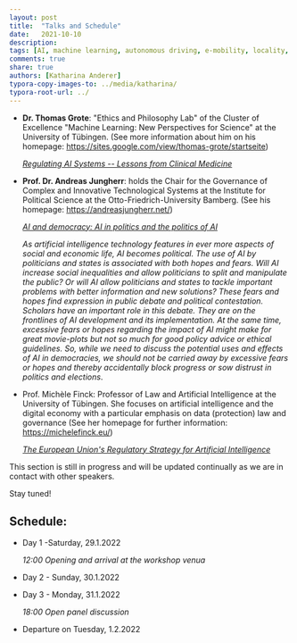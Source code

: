 ```yaml
---
layout: post
title:  "Talks and Schedule"
date:   2021-10-10
description: 
tags: [AI, machine learning, autonomous driving, e-mobility, locality, mobility]
comments: true
share: true
authors: [Katharina Anderer]
typora-copy-images-to: ../media/katharina/
typora-root-url: ../
---
```






- **Dr. Thomas Grote**: "Ethics and Philosophy Lab" of the Cluster of Excellence "Machine Learning: New Perspectives for Science" at the University of Tübingen. (See more information about him on his homepage: https://sites.google.com/view/thomas-grote/startseite)

  
  
  *<u>Regulating AI Systems -- Lessons from Clinical Medicine</u>*
  
  
  
- **Prof. Dr. Andreas Jungherr**: holds the Chair for the Governance of Complex and Innovative Technological Systems at the Institute for Political Science at the Otto-Friedrich-University Bamberg. (See his homepage: https://andreasjungherr.net/)

  

  

  *<u>AI and democracy: AI in politics and the politics of AI</u>*

  *As artificial intelligence technology features in ever more aspects of social and economic life, AI becomes political. The use of AI by politicians and states is associated with both hopes and fears. Will AI increase social inequalities and allow politicians to split and manipulate the public? Or will AI allow politicians and states to tackle important problems with better information and new solutions? These fears and hopes find expression in public debate and political contestation. Scholars have an important role in this debate. They are on the frontlines of AI development and its implementation. At the same time, excessive fears or hopes regarding the impact of AI might make for great movie-plots but not so much for good policy advice or ethical guidelines. So, while we need to discuss the potential uses and effects of AI in democracies, we should not be carried away by excessive fears or hopes and thereby accidentally block progress or sow distrust in politics and elections*.
  
- Prof. Michèle Finck: Professor of Law and Artificial Intelligence at the University of Tübingen. She focuses on artificial intelligence and the digital economy with a particular emphasis on data (protection) law and governance (See her homepage for further information: https://michelefinck.eu/)

  <u>*The European Union's Regulatory Strategy for Artificial Intelligence*</u>



This section is still in progress and will be updated continually as we are in contact with other speakers. 

Stay tuned! 

 



## **Schedule:** 

 

- Day 1 -Saturday, 29.1.2022 

  *12:00 Opening and arrival at the workshop venua* 

 

 

- Day 2 - Sunday, 30.1.2022 






- Day 3 - Monday, 31.1.2022 

  *18:00 Open panel discussion* 

 

 

- Departure on Tuesday, 1.2.2022 

